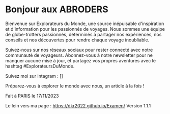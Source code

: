 
# Bonjour aux ABRODERS
Bienvenue sur Explorateurs du Monde, une source inépuisable d'inspiration et d'information pour les passionnés de voyages. Nous sommes une équipe de globe-trotters passionnés, déterminés à partager nos expériences, nos conseils et nos découvertes pour rendre chaque voyage inoubliable.

Suivez-nous sur nos réseaux sociaux pour rester connecté avec notre communauté de voyageurs. Abonnez-vous à notre newsletter pour ne manquer aucune mise à jour, et partagez vos propres aventures avec le hashtag #ExplorateursDuMonde.

Suivez moi sur intagram : [] [
](https://www.instagram.com/armedooo/)   

Préparez-vous à explorer le monde avec nous, un article à la fois !

Fait à PARIS le 17/11/2023

Le lein vers ma page : [
](https://dkr2022.github.io/Examen/)https://dkr2022.github.io/Examen/
Version 1.1.1


